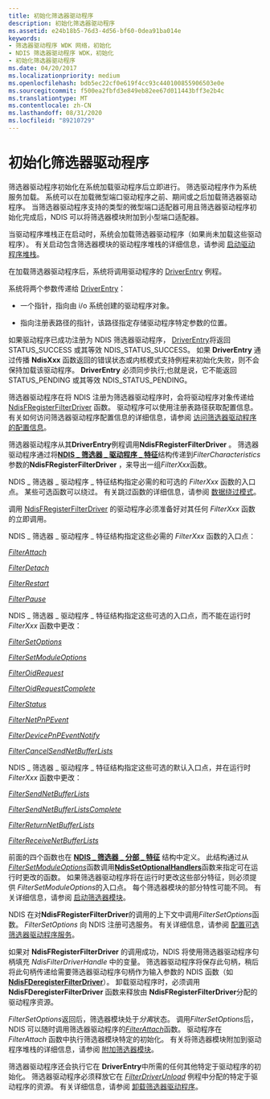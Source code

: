 ```yaml
---
title: 初始化筛选器驱动程序
description: 初始化筛选器驱动程序
ms.assetid: e24b18b5-76d3-4d56-bf60-0dea91ba014e
keywords:
- 筛选器驱动程序 WDK 网络，初始化
- NDIS 筛选器驱动程序 WDK，初始化
- 初始化筛选器驱动程序
ms.date: 04/20/2017
ms.localizationpriority: medium
ms.openlocfilehash: bdb5ec22cf0e619f4cc93c440100855906503e0e
ms.sourcegitcommit: f500ea2fbfd3e849eb82ee67d011443bff3e2b4c
ms.translationtype: MT
ms.contentlocale: zh-CN
ms.lasthandoff: 08/31/2020
ms.locfileid: "89210729"
---
```

# <a name="initializing-a-filter-driver"></a>初始化筛选器驱动程序



筛选器驱动程序初始化在系统加载驱动程序后立即进行。 筛选驱动程序作为系统服务加载。 系统可以在加载微型端口驱动程序之前、期间或之后加载筛选器驱动程序。 当筛选器驱动程序支持的类型的微型端口适配器可用且筛选器驱动程序初始化完成后，NDIS 可以将筛选器模块附加到小型端口适配器。

当驱动程序堆栈正在启动时，系统会加载筛选器驱动程序（如果尚未加载这些驱动程序）。 有关启动包含筛选器模块的驱动程序堆栈的详细信息，请参阅 [启动驱动程序堆栈](starting-a-driver-stack.md)。

在加载筛选器驱动程序后，系统将调用驱动程序的 [DriverEntry](/windows-hardware/drivers/ddi/wdm/nc-wdm-driver_initialize) 例程。 

系统将两个参数传递给 [DriverEntry](/windows-hardware/drivers/ddi/wdm/nc-wdm-driver_initialize)：

-   一个指针，指向由 i/o 系统创建的驱动程序对象。

-   指向注册表路径的指针，该路径指定存储驱动程序特定参数的位置。

如果驱动程序已成功注册为 NDIS 筛选器驱动程序， [DriverEntry](/windows-hardware/drivers/ddi/wdm/nc-wdm-driver_initialize)将返回 STATUS_SUCCESS 或其等效 NDIS_STATUS_SUCCESS。 如果 **DriverEntry** 通过传播 **NdisXxx** 函数返回的错误状态或内核模式支持例程来初始化失败，则不会保持加载该驱动程序。 **DriverEntry** 必须同步执行;也就是说，它不能返回 STATUS_PENDING 或其等效 NDIS_STATUS_PENDING。

筛选器驱动程序在将 NDIS 注册为筛选器驱动程序时，会将驱动程序对象传递给 [NdisFRegisterFilterDriver](/windows-hardware/drivers/ddi/ndis/nf-ndis-ndisfregisterfilterdriver) 函数。 驱动程序可以使用注册表路径获取配置信息。 有关如何访问筛选器驱动程序配置信息的详细信息，请参阅 [访问筛选器驱动程序的配置信息](accessing-configuration-information-for-a-filter-driver.md)。

筛选器驱动程序从其**DriverEntry**例程调用**NdisFRegisterFilterDriver** 。 筛选器驱动程序通过将[**NDIS \_ 筛选器 \_ 驱动程序 \_ 特征**](/windows-hardware/drivers/ddi/ndis/ns-ndis-_ndis_filter_driver_characteristics)结构传递到*FilterCharacteristics*参数的**NdisFRegisterFilterDriver** ，来导出一组*FilterXxx*函数。

NDIS \_ 筛选器 \_ 驱动程序 \_ 特征结构指定必需的和可选的 *FilterXxx* 函数的入口点。 某些可选函数可以绕过。 有关跳过函数的详细信息，请参阅 [数据绕过模式](data-bypass-mode.md)。

调用 [NdisFRegisterFilterDriver](/windows-hardware/drivers/ddi/ndis/nf-ndis-ndisfregisterfilterdriver) 的驱动程序必须准备好对其任何 *FilterXxx* 函数的立即调用。

NDIS \_ 筛选器 \_ 驱动程序 \_ 特征结构指定这些必需的 *FilterXxx* 函数的入口点：

[*FilterAttach*](/windows-hardware/drivers/ddi/ndis/nc-ndis-filter_attach)

[*FilterDetach*](/windows-hardware/drivers/ddi/ndis/nc-ndis-filter_detach)

[*FilterRestart*](/windows-hardware/drivers/ddi/ndis/nc-ndis-filter_restart)

[*FilterPause*](/windows-hardware/drivers/ddi/ndis/nc-ndis-filter_pause)

NDIS \_ 筛选器 \_ 驱动程序 \_ 特征结构指定这些可选的入口点，而不能在运行时 *FilterXxx* 函数中更改：

[*FilterSetOptions*](/windows-hardware/drivers/ddi/ndis/nc-ndis-set_options)

[*FilterSetModuleOptions*](/windows-hardware/drivers/ddi/ndis/nc-ndis-filter_set_module_options)

[*FilterOidRequest*](/windows-hardware/drivers/ddi/ndis/nc-ndis-filter_oid_request)

[*FilterOidRequestComplete*](/windows-hardware/drivers/ddi/ndis/nc-ndis-filter_oid_request_complete)

[*FilterStatus*](/windows-hardware/drivers/ddi/ndis/nc-ndis-filter_status)

[*FilterNetPnPEvent*](/windows-hardware/drivers/ddi/ndis/nc-ndis-filter_net_pnp_event)

[*FilterDevicePnPEventNotify*](/windows-hardware/drivers/ddi/ndis/nc-ndis-filter_device_pnp_event_notify)

[*FilterCancelSendNetBufferLists*](/windows-hardware/drivers/ddi/ndis/nc-ndis-filter_cancel_send_net_buffer_lists)

NDIS \_ 筛选器 \_ 驱动程序 \_ 特征结构指定这些可选的默认入口点，并在运行时 *FilterXxx* 函数中更改：

[*FilterSendNetBufferLists*](/windows-hardware/drivers/ddi/ndis/nc-ndis-filter_send_net_buffer_lists)

[*FilterSendNetBufferListsComplete*](/windows-hardware/drivers/ddi/ndis/nc-ndis-filter_send_net_buffer_lists_complete)

[*FilterReturnNetBufferLists*](/windows-hardware/drivers/ddi/ndis/nc-ndis-filter_return_net_buffer_lists)

[*FilterReceiveNetBufferLists*](/windows-hardware/drivers/ddi/ndis/nc-ndis-filter_receive_net_buffer_lists)

前面的四个函数也在 [**NDIS \_ 筛选器 \_ 分部 \_ 特征**](/windows-hardware/drivers/ddi/ndis/ns-ndis-_ndis_filter_partial_characteristics) 结构中定义。 此结构通过从[*FilterSetModuleOptions*](/windows-hardware/drivers/ddi/ndis/nc-ndis-filter_set_module_options)函数调用[**NdisSetOptionalHandlers**](/windows-hardware/drivers/ddi/ndis/nf-ndis-ndissetoptionalhandlers)函数来指定可在运行时更改的函数。 如果筛选器驱动程序将在运行时更改这些部分特征，则必须提供 *FilterSetModuleOptions*的入口点。 每个筛选器模块的部分特性可能不同。 有关详细信息，请参阅 [启动筛选器模块](starting-a-filter-module.md)。

NDIS 在对**NdisFRegisterFilterDriver**的调用的上下文中调用*FilterSetOptions*函数。 *FilterSetOptions* 向 NDIS 注册可选服务。 有关详细信息，请参阅 [配置可选筛选器驱动程序服务](configuring-optional-filter-driver-services.md)。

如果对 **NdisFRegisterFilterDriver** 的调用成功，NDIS 将使用筛选器驱动程序句柄填充 *NdisFilterDriverHandle* 中的变量。 筛选器驱动程序将保存此句柄，稍后将此句柄传递给需要筛选器驱动程序句柄作为输入参数的 NDIS 函数（如 [**NdisFDeregisterFilterDriver**](/windows-hardware/drivers/ddi/ndis/nf-ndis-ndisfderegisterfilterdriver)）。 卸载驱动程序时，必须调用 **NdisFDeregisterFilterDriver** 函数来释放由 **NdisFRegisterFilterDriver**分配的驱动程序资源。

*FilterSetOptions*返回后，筛选器模块处于*分离*状态。 调用*FilterSetOptions*后，NDIS 可以随时调用筛选器驱动程序的[*FilterAttach*](/windows-hardware/drivers/ddi/ndis/nc-ndis-filter_attach)函数。 驱动程序在 *FilterAttach* 函数中执行筛选器模块特定的初始化。 有关将筛选器模块附加到驱动程序堆栈的详细信息，请参阅 [附加筛选器模块](attaching-a-filter-module.md)。

筛选器驱动程序还会执行它在 **DriverEntry**中所需的任何其他特定于驱动程序的初始化。 筛选器驱动程序必须释放它在 [*FilterDriverUnload*](./unloading-a-filter-driver.md) 例程中分配的特定于驱动程序的资源。 有关详细信息，请参阅 [卸载筛选器驱动程序](unloading-a-filter-driver.md)。

 

